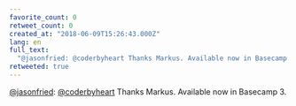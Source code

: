 ```yaml
---
favorite_count: 0
retweet_count: 0
created_at: "2018-06-09T15:26:43.000Z"
lang: en
full_text:
  "@jasonfried: @coderbyheart Thanks Markus. Available now in Basecamp 3."
retweeted: true
---
```


[@jasonfried](https://twitter.com/jasonfried):
[@coderbyheart](https://twitter.com/coderbyheart) Thanks Markus. Available now
in Basecamp 3.
